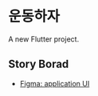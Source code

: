 # 운동하자 

A new Flutter project.

## Story Borad
- [Figma: application UI](https://www.figma.com/file/Ds2FdODWTaaL2YCHlzNmsX/%EC%9A%B4%EB%8F%99%ED%95%98%EC%9E%90?node-id=0%3A1)

